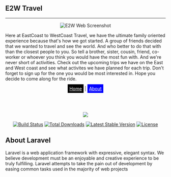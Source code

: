 ## E2W Travel
____
<p align="center"><img src="https://eastcoast2westcoast.com/images/readme-image.png" alt="E2W Web Screenshot"></p>

Here at EastCoast to WestCoast Travel, we have the ultimate family oriented experience because that's how we got started. A group of friends decided that we wanted to travel and see the world. And who better to do that with than the closest people to you. So tell a brother, sister, cousin, friend, co-worker or whoever you think you would have the most fun with. And we're never short of activities. Check out the upcoming trips we have on the East and West coast and see what activites we have planned for each trip. Don't forget to sign up for the one you would be most interested in. Hope you decide to come along for the ride.

<div align="center">
<a style="color:white; background-color:black; padding:5px" href="https://eastcoast2westcoast.com/" target="_blank">Home</a> <span>|</span> 
<a style="color:white; background-color:blue; padding: 5px"href="https://eastcoast2westcoast.com/about_us" target="_blank">About</a>
</div>
<br/><br/><br/>

<p align="center"><img src="https://laravel.com/assets/img/components/logo-laravel.svg"></p>

<p align="center">
<a href="https://travis-ci.org/laravel/framework"><img src="https://travis-ci.org/laravel/framework.svg" alt="Build Status"></a>
<a href="https://packagist.org/packages/laravel/framework"><img src="https://poser.pugx.org/laravel/framework/d/total.svg" alt="Total Downloads"></a>
<a href="https://packagist.org/packages/laravel/framework"><img src="https://poser.pugx.org/laravel/framework/v/stable.svg" alt="Latest Stable Version"></a>
<a href="https://packagist.org/packages/laravel/framework"><img src="https://poser.pugx.org/laravel/framework/license.svg" alt="License"></a>
</p>

## About Laravel

Laravel is a web application framework with expressive, elegant syntax. We believe development must be an enjoyable and creative experience to be truly fulfilling. Laravel attempts to take the pain out of development by easing common tasks used in the majority of web projects

